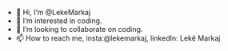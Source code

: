 - 👋 Hi, I’m @LekeMarkaj
- 👀 I’m interested in coding.
- 💞️ I’m looking to collaborate on coding.
- 📫 How to reach me, insta:@lekemarkaj, linkedIn: Lekë Markaj

<!---
LekeMarkaj/LekeMarkaj is a ✨ special ✨ repository because its `README.md` (this file) appears on your GitHub profile.
You can click the Preview link to take a look at your changes.
--->
